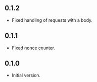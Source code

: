 ## 0.1.2

- Fixed handling of requests with a body.

## 0.1.1

- Fixed nonce counter.

## 0.1.0

- Initial version.
